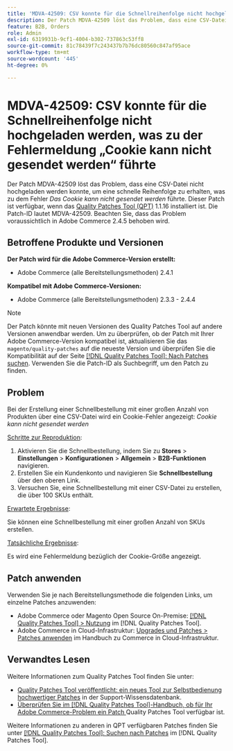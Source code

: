 ```yaml
---
title: 'MDVA-42509: CSV konnte für die Schnellreihenfolge nicht hochgeladen werden, was zu der Fehlermeldung „Cookie kann nicht gesendet werden“ führte'
description: Der Patch MDVA-42509 löst das Problem, dass eine CSV-Datei nicht hochgeladen werden konnte, um eine schnelle Reihenfolge zu erhalten, was zu der Fehlermeldung führte, dass das Cookie nicht gesendet werden konnte. Dieser Patch ist verfügbar, wenn das [Quality Patches Tool (QPT)](https://experienceleague.adobe.com/en/docs/commerce-knowledge-base/kb/announcements/commerce-announcements/magento-quality-patches-released-new-tool-to-self-serve-quality-patches) 1.1.16 installiert ist. Die Patch-ID lautet MDVA-42509. Beachten Sie, dass das Problem voraussichtlich in Adobe Commerce 2.4.5 behoben wird.
feature: B2B, Orders
role: Admin
exl-id: 6319931b-9cf1-4004-b302-737863c53ff8
source-git-commit: 81c78439f7c243437b7b76dc80560c847af95ace
workflow-type: tm+mt
source-wordcount: '445'
ht-degree: 0%

---
```


# MDVA-42509: CSV konnte für die Schnellreihenfolge nicht hochgeladen werden, was zu der Fehlermeldung „Cookie kann nicht gesendet werden“ führte

Der Patch MDVA-42509 löst das Problem, dass eine CSV-Datei nicht hochgeladen werden konnte, um eine schnelle Reihenfolge zu erhalten, was zu dem Fehler *Das Cookie kann nicht gesendet werden* führte. Dieser Patch ist verfügbar, wenn das [Quality Patches Tool (QPT)](https://experienceleague.adobe.com/en/docs/commerce-knowledge-base/kb/announcements/commerce-announcements/magento-quality-patches-released-new-tool-to-self-serve-quality-patches) 1.1.16 installiert ist. Die Patch-ID lautet MDVA-42509. Beachten Sie, dass das Problem voraussichtlich in Adobe Commerce 2.4.5 behoben wird.

## Betroffene Produkte und Versionen

**Der Patch wird für die Adobe Commerce-Version erstellt:**

* Adobe Commerce (alle Bereitstellungsmethoden) 2.4.1

**Kompatibel mit Adobe Commerce-Versionen:**

* Adobe Commerce (alle Bereitstellungsmethoden) 2.3.3 - 2.4.4

>[!NOTE]
>
>Der Patch könnte mit neuen Versionen des Quality Patches Tool auf andere Versionen anwendbar werden. Um zu überprüfen, ob der Patch mit Ihrer Adobe Commerce-Version kompatibel ist, aktualisieren Sie das `magento/quality-patches` auf die neueste Version und überprüfen Sie die Kompatibilität auf der Seite [[!DNL Quality Patches Tool]: Nach Patches suchen](https://experienceleague.adobe.com/en/docs/commerce-knowledge-base/kb/announcements/commerce-announcements/magento-quality-patches-released-new-tool-to-self-serve-quality-patches). Verwenden Sie die Patch-ID als Suchbegriff, um den Patch zu finden.

## Problem

Bei der Erstellung einer Schnellbestellung mit einer großen Anzahl von Produkten über eine CSV-Datei wird ein Cookie-Fehler angezeigt: *Cookie kann nicht gesendet werden*

<u>Schritte zur Reproduktion</u>:

1. Aktivieren Sie die Schnellbestellung, indem Sie zu **Stores** > **Einstellungen** > **Konfigurationen** > **Allgemein** > **B2B-Funktionen** navigieren.
1. Erstellen Sie ein Kundenkonto und navigieren Sie **Schnellbestellung** über den oberen Link.
1. Versuchen Sie, eine Schnellbestellung mit einer CSV-Datei zu erstellen, die über 100 SKUs enthält.

<u>Erwartete Ergebnisse</u>:

Sie können eine Schnellbestellung mit einer großen Anzahl von SKUs erstellen.

<u>Tatsächliche Ergebnisse</u>:

Es wird eine Fehlermeldung bezüglich der Cookie-Größe angezeigt.

## Patch anwenden

Verwenden Sie je nach Bereitstellungsmethode die folgenden Links, um einzelne Patches anzuwenden:

* Adobe Commerce oder Magento Open Source On-Premise: [[!DNL Quality Patches Tool] > Nutzung](/help/tools/quality-patches-tool/usage.md) im [!DNL Quality Patches Tool].
* Adobe Commerce in Cloud-Infrastruktur: [Upgrades und Patches > Patches anwenden](https://experienceleague.adobe.com/docs/commerce-cloud-service/user-guide/develop/upgrade/apply-patches.html) im Handbuch zu Commerce in Cloud-Infrastruktur.

## Verwandtes Lesen

Weitere Informationen zum Quality Patches Tool finden Sie unter:

* [Quality Patches Tool veröffentlicht: ein neues Tool zur Selbstbedienung hochwertiger Patches](https://experienceleague.adobe.com/en/docs/commerce-knowledge-base/kb/announcements/commerce-announcements/magento-quality-patches-released-new-tool-to-self-serve-quality-patches) in der Support-Wissensdatenbank.
* [Überprüfen Sie im [!DNL Quality Patches Tool]-Handbuch, ob für Ihr Adobe Commerce-Problem ein Patch ](/help/tools/quality-patches-tool/patches-available-in-qpt/check-patch-for-magento-issue-with-magento-quality-patches.md) Quality Patches Tool verfügbar ist.

Weitere Informationen zu anderen in QPT verfügbaren Patches finden Sie unter [[!DNL Quality Patches Tool]: Suchen nach Patches](https://experienceleague.adobe.com/tools/commerce-quality-patches/index.html) im [!DNL Quality Patches Tool].
